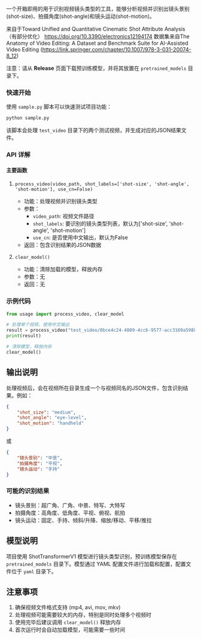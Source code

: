 一个开箱即用的用于识别视频镜头类型的工具，能够分析视频并识别出镜头景别(shot-size)、拍摄角度(shot-angle)和镜头运动(shot-motion)。

来自于Toward Unified and Quantitative Cinematic Shot Attribute Analysis （有部分优化）
https://doi.org/10.3390/electronics12194174
数据集来自The Anatomy of Video Editing: A Dataset and Benchmark Suite for AI-Assisted Video Editing (https://link.springer.com/chapter/10.1007/978-3-031-20074-8_12)

注意：请从 **Release** 页面下载预训练模型，并将其放置在 `pretrained_models` 目录下。

### 快速开始
使用 `sample.py` 脚本可以快速测试项目功能：

```python
python sample.py
```

该脚本会处理 `test_video` 目录下的两个测试视频，并生成对应的JSON结果文件。

### API 详解

#### 主要函数

1. `process_video(video_path, shot_labels=['shot-size', 'shot-angle', 'shot-motion'], use_cn=False)`
   - 功能：处理视频并识别镜头类型
   - 参数：
     - `video_path`: 视频文件路径
     - `shot_labels`: 要识别的镜头类型列表，默认为['shot-size', 'shot-angle', 'shot-motion']
     - `use_cn`: 是否使用中文输出，默认为False
   - 返回：包含识别结果的JSON数据

2. `clear_model()`
   - 功能：清除加载的模型，释放内存
   - 参数：无
   - 返回：无

### 示例代码

```python
from usage import process_video, clear_model

# 处理单个视频，使用中文输出
result = process_video("test_video/0bce4c24-4809-4cc6-9577-acc3169a5988.mp4", use_cn=True)
print(result)

# 清除模型，释放内存
clear_model()
```

## 输出说明

处理视频后，会在视频所在目录生成一个与视频同名的JSON文件，包含识别结果。例如：


```json
{
    "shot_size": "medium",
    "shot_angle": "eye-level",
    "shot_motion": "handheld"
}
```
或

```json
{
    "镜头景别": "中景",
    "拍摄角度": "平视",
    "镜头运动": "手持"
}
```

### 可能的识别结果

- 镜头景别：超广角、广角、中景、特写、大特写
- 拍摄角度：高角度、低角度、平视、俯视、航拍
- 镜头运动：固定、手持、倾斜/升降、缩放/移动、平移/推拉

## 模型说明

项目使用 ShotTransformerV1 模型进行镜头类型识别，预训练模型保存在 `pretrained_models` 目录下。模型通过 YAML 配置文件进行加载和配置，配置文件位于 `yaml` 目录下。

## 注意事项
1. 确保视频文件格式支持 (mp4, avi, mov, mkv)
2. 处理视频可能需要较大的内存，特别是同时处理多个视频时
3. 使用完毕后建议调用 `clear_model()` 释放内存
4. 首次运行时会自动加载模型，可能需要一些时间
